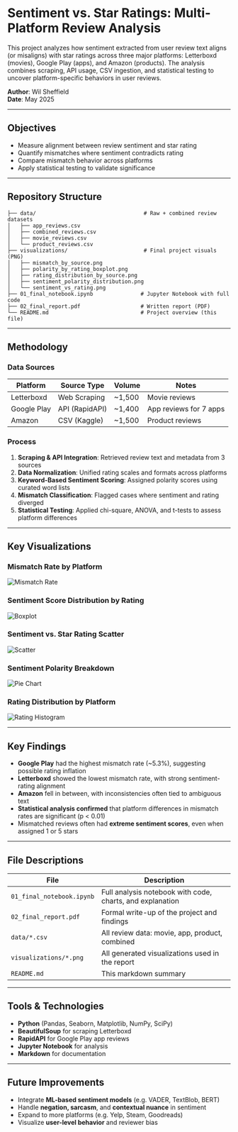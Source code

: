 # Sentiment vs. Star Ratings: Multi-Platform Review Analysis

This project analyzes how sentiment extracted from user review text aligns (or misaligns) with star ratings across three major platforms: Letterboxd (movies), Google Play (apps), and Amazon (products). The analysis combines scraping, API usage, CSV ingestion, and statistical testing to uncover platform-specific behaviors in user reviews.

**Author**: Wil Sheffield  
**Date**: May 2025

---

## Objectives

- Measure alignment between review sentiment and star rating
- Quantify mismatches where sentiment contradicts rating
- Compare mismatch behavior across platforms
- Apply statistical testing to validate significance

---

## Repository Structure
```
├── data/                                  # Raw + combined review datasets
│   ├── app_reviews.csv
│   ├── combined_reviews.csv
│   ├── movie_reviews.csv
│   └── product_reviews.csv
├── visualizations/                        # Final project visuals (PNG)
│   ├── mismatch_by_source.png
│   ├── polarity_by_rating_boxplot.png
│   ├── rating_distribution_by_source.png
│   ├── sentiment_polarity_distribution.png
│   └── sentiment_vs_rating.png
├── 01_final_notebook.ipynb               # Jupyter Notebook with full code
├── 02_final_report.pdf                   # Written report (PDF)
└── README.md                             # Project overview (this file)
```

---

## Methodology

### Data Sources
| Platform      | Source Type  | Volume    | Notes                              |
|---------------|--------------|-----------|------------------------------------|
| Letterboxd    | Web Scraping | ~1,500    | Movie reviews                      |
| Google Play   | API (RapidAPI) | ~1,400  | App reviews for 7 apps             |
| Amazon        | CSV (Kaggle) | ~1,500    | Product reviews                    |

### Process
1. **Scraping & API Integration**: Retrieved review text and metadata from 3 sources  
2. **Data Normalization**: Unified rating scales and formats across platforms  
3. **Keyword-Based Sentiment Scoring**: Assigned polarity scores using curated word lists  
4. **Mismatch Classification**: Flagged cases where sentiment and rating diverged  
5. **Statistical Testing**: Applied chi-square, ANOVA, and t-tests to assess platform differences

---

## Key Visualizations

### Mismatch Rate by Platform  
![Mismatch Rate](visualizations/mismatch_by_source.png)

### Sentiment Score Distribution by Rating  
![Boxplot](visualizations/polarity_by_rating_boxplot.png)

### Sentiment vs. Star Rating Scatter  
![Scatter](visualizations/sentiment_vs_rating.png)

### Sentiment Polarity Breakdown  
![Pie Chart](visualizations/sentiment_polarity_distribution.png)

### Rating Distribution by Platform  
![Rating Histogram](visualizations/rating_distribution_by_source.png)

---

## Key Findings

- **Google Play** had the highest mismatch rate (~5.3%), suggesting possible rating inflation  
- **Letterboxd** showed the lowest mismatch rate, with strong sentiment-rating alignment  
- **Amazon** fell in between, with inconsistencies often tied to ambiguous text  
- **Statistical analysis confirmed** that platform differences in mismatch rates are significant (p < 0.01)  
- Mismatched reviews often had **extreme sentiment scores**, even when assigned 1 or 5 stars

---

## File Descriptions

| File | Description |
|------|-------------|
| `01_final_notebook.ipynb` | Full analysis notebook with code, charts, and explanation |
| `02_final_report.pdf` | Formal write-up of the project and findings |
| `data/*.csv` | All review data: movie, app, product, combined |
| `visualizations/*.png` | All generated visualizations used in the report |
| `README.md` | This markdown summary |

---

## Tools & Technologies

- **Python** (Pandas, Seaborn, Matplotlib, NumPy, SciPy)  
- **BeautifulSoup** for scraping Letterboxd  
- **RapidAPI** for Google Play app reviews  
- **Jupyter Notebook** for analysis  
- **Markdown** for documentation  

---

## Future Improvements

- Integrate **ML-based sentiment models** (e.g. VADER, TextBlob, BERT)  
- Handle **negation, sarcasm**, and **contextual nuance** in sentiment  
- Expand to more platforms (e.g. Yelp, Steam, Goodreads)  
- Visualize **user-level behavior** and reviewer bias
